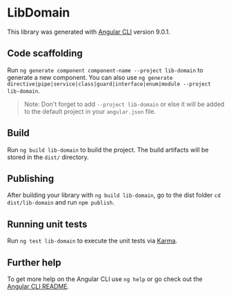 # LibDomain

This library was generated with [Angular CLI](https://github.com/angular/angular-cli) version 9.0.1.

## Code scaffolding

Run `ng generate component component-name --project lib-domain` to generate a new component. You can also use `ng generate directive|pipe|service|class|guard|interface|enum|module --project lib-domain`.
> Note: Don't forget to add `--project lib-domain` or else it will be added to the default project in your `angular.json` file. 

## Build

Run `ng build lib-domain` to build the project. The build artifacts will be stored in the `dist/` directory.

## Publishing

After building your library with `ng build lib-domain`, go to the dist folder `cd dist/lib-domain` and run `npm publish`.

## Running unit tests

Run `ng test lib-domain` to execute the unit tests via [Karma](https://karma-runner.github.io).

## Further help

To get more help on the Angular CLI use `ng help` or go check out the [Angular CLI README](https://github.com/angular/angular-cli/blob/master/README.md).
